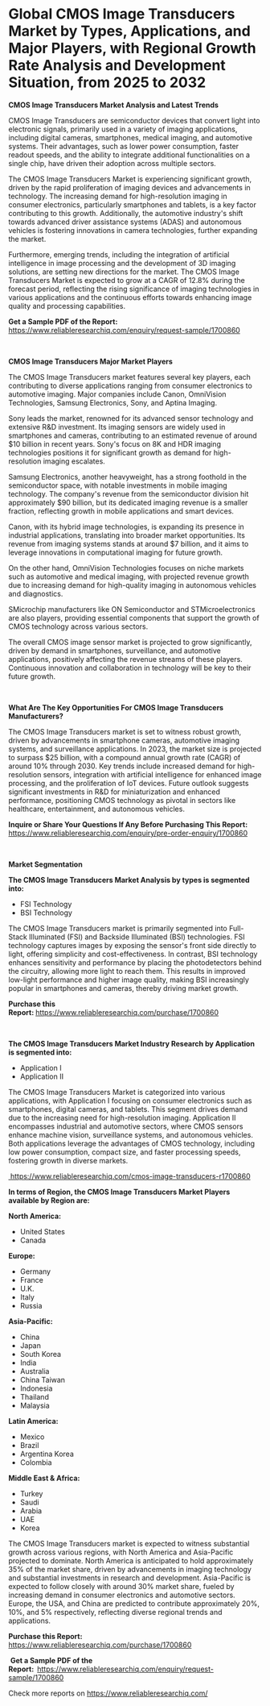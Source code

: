 <p><h1>Global CMOS Image Transducers Market by Types, Applications, and Major Players, with Regional Growth Rate Analysis and Development Situation, from 2025 to 2032</h1></p><p><strong>CMOS Image Transducers Market Analysis and Latest Trends</strong></p>
<p><p>CMOS Image Transducers are semiconductor devices that convert light into electronic signals, primarily used in a variety of imaging applications, including digital cameras, smartphones, medical imaging, and automotive systems. Their advantages, such as lower power consumption, faster readout speeds, and the ability to integrate additional functionalities on a single chip, have driven their adoption across multiple sectors.</p><p>The CMOS Image Transducers Market is experiencing significant growth, driven by the rapid proliferation of imaging devices and advancements in technology. The increasing demand for high-resolution imaging in consumer electronics, particularly smartphones and tablets, is a key factor contributing to this growth. Additionally, the automotive industry's shift towards advanced driver assistance systems (ADAS) and autonomous vehicles is fostering innovations in camera technologies, further expanding the market.</p><p>Furthermore, emerging trends, including the integration of artificial intelligence in image processing and the development of 3D imaging solutions, are setting new directions for the market. The CMOS Image Transducers Market is expected to grow at a CAGR of 12.8% during the forecast period, reflecting the rising significance of imaging technologies in various applications and the continuous efforts towards enhancing image quality and processing capabilities.</p></p>
<p><strong>Get a Sample PDF of the Report:&nbsp;</strong> <a href="https://www.reliableresearchiq.com/enquiry/request-sample/1700860?utm_campaign=3071&utm_medium=2&utm_source=Github&utm_content=ia&utm_term=27032025&utm_id=cmos-image-transducers">https://www.reliableresearchiq.com/enquiry/request-sample/1700860</a></p>
<p>&nbsp;</p>
<p><strong>CMOS Image Transducers Major Market Players</strong></p>
<p><p>The CMOS Image Transducers market features several key players, each contributing to diverse applications ranging from consumer electronics to automotive imaging. Major companies include Canon, OmniVision Technologies, Samsung Electronics, Sony, and Aptina Imaging. </p><p>Sony leads the market, renowned for its advanced sensor technology and extensive R&D investment. Its imaging sensors are widely used in smartphones and cameras, contributing to an estimated revenue of around $10 billion in recent years. Sony's focus on 8K and HDR imaging technologies positions it for significant growth as demand for high-resolution imaging escalates.</p><p>Samsung Electronics, another heavyweight, has a strong foothold in the semiconductor space, with notable investments in mobile imaging technology. The company's revenue from the semiconductor division hit approximately $90 billion, but its dedicated imaging revenue is a smaller fraction, reflecting growth in mobile applications and smart devices.</p><p>Canon, with its hybrid image technologies, is expanding its presence in industrial applications, translating into broader market opportunities. Its revenue from imaging systems stands at around $7 billion, and it aims to leverage innovations in computational imaging for future growth.</p><p>On the other hand, OmniVision Technologies focuses on niche markets such as automotive and medical imaging, with projected revenue growth due to increasing demand for high-quality imaging in autonomous vehicles and diagnostics. </p><p>SMicrochip manufacturers like ON Semiconductor and STMicroelectronics are also players, providing essential components that support the growth of CMOS technology across various sectors. </p><p>The overall CMOS image sensor market is projected to grow significantly, driven by demand in smartphones, surveillance, and automotive applications, positively affecting the revenue streams of these players. Continuous innovation and collaboration in technology will be key to their future growth.</p></p>
<p>&nbsp;</p>
<p><strong>What Are The Key Opportunities For CMOS Image Transducers Manufacturers?</strong></p>
<p><p>The CMOS Image Transducers market is set to witness robust growth, driven by advancements in smartphone cameras, automotive imaging systems, and surveillance applications. In 2023, the market size is projected to surpass $25 billion, with a compound annual growth rate (CAGR) of around 10% through 2030. Key trends include increased demand for high-resolution sensors, integration with artificial intelligence for enhanced image processing, and the proliferation of IoT devices. Future outlook suggests significant investments in R&D for miniaturization and enhanced performance, positioning CMOS technology as pivotal in sectors like healthcare, entertainment, and autonomous vehicles.</p></p>
<p><strong>Inquire or Share Your Questions If Any Before Purchasing This Report:</strong> <a href="https://www.reliableresearchiq.com/enquiry/pre-order-enquiry/1700860?utm_campaign=3071&utm_medium=2&utm_source=Github&utm_content=ia&utm_term=27032025&utm_id=cmos-image-transducers">https://www.reliableresearchiq.com/enquiry/pre-order-enquiry/1700860</a></p>
<p>&nbsp;</p>
<p><strong>Market Segmentation</strong></p>
<p><strong>The CMOS Image Transducers Market Analysis by types is segmented into:</strong></p>
<p><ul><li>FSI Technology</li><li>BSI Technology</li></ul></p>
<p><p>The CMOS Image Transducers market is primarily segmented into Full-Stack Illuminated (FSI) and Backside Illuminated (BSI) technologies. FSI technology captures images by exposing the sensor's front side directly to light, offering simplicity and cost-effectiveness. In contrast, BSI technology enhances sensitivity and performance by placing the photodetectors behind the circuitry, allowing more light to reach them. This results in improved low-light performance and higher image quality, making BSI increasingly popular in smartphones and cameras, thereby driving market growth.</p></p>
<p><strong>Purchase this Report:&nbsp;</strong><a href="https://www.reliableresearchiq.com/purchase/1700860?utm_campaign=3071&utm_medium=2&utm_source=Github&utm_content=ia&utm_term=27032025&utm_id=cmos-image-transducers">https://www.reliableresearchiq.com/purchase/1700860</a></p>
<p>&nbsp;</p>
<p><strong>The CMOS Image Transducers Market Industry Research by Application is segmented into:</strong></p>
<p><ul><li>Application I</li><li>Application II</li></ul></p>
<p><p>The CMOS Image Transducers Market is categorized into various applications, with Application I focusing on consumer electronics such as smartphones, digital cameras, and tablets. This segment drives demand due to the increasing need for high-resolution imaging. Application II encompasses industrial and automotive sectors, where CMOS sensors enhance machine vision, surveillance systems, and autonomous vehicles. Both applications leverage the advantages of CMOS technology, including low power consumption, compact size, and faster processing speeds, fostering growth in diverse markets.</p></p>
<p><a href="https://www.reliableresearchiq.com/cmos-image-transducers-r1700860?utm_campaign=3071&utm_medium=2&utm_source=Github&utm_content=ia&utm_term=27032025&utm_id=cmos-image-transducers">&nbsp;https://www.reliableresearchiq.com/cmos-image-transducers-r1700860</a></p>
<p><strong>In terms of Region, the CMOS Image Transducers Market Players available by Region are:</strong></p>
<p>
    <p> <strong> North America: </strong>
        <ul>
            <li>United States</li>
            <li>Canada</li>
        </ul>
        </p> 
    <p> <strong> Europe: </strong>
        <ul>
            <li>Germany</li>
            <li>France</li>
            <li>U.K.</li>
            <li>Italy</li>
            <li>Russia</li>
        </ul>
        </p> 
    <p> <strong> Asia-Pacific: </strong>
        <ul>
            <li>China</li>
            <li>Japan</li>
            <li>South Korea</li>
            <li>India</li>
            <li>Australia</li>
            <li>China Taiwan</li>
            <li>Indonesia</li>
            <li>Thailand</li>
            <li>Malaysia</li>
        </ul>
        </p> 
    <p> <strong> Latin America: </strong>
        <ul>
            <li>Mexico</li>
            <li>Brazil</li>
            <li>Argentina Korea</li>
            <li>Colombia</li>
        </ul>
        </p> 
    <p> <strong> Middle East & Africa: </strong>
        <ul>
            <li>Turkey</li>
            <li>Saudi</li>
            <li>Arabia</li>
            <li>UAE</li>
            <li>Korea</li>
        </ul>
    </p>
    </p>
<p><p>The CMOS Image Transducers market is expected to witness substantial growth across various regions, with North America and Asia-Pacific projected to dominate. North America is anticipated to hold approximately 35% of the market share, driven by advancements in imaging technology and substantial investments in research and development. Asia-Pacific is expected to follow closely with around 30% market share, fueled by increasing demand in consumer electronics and automotive sectors. Europe, the USA, and China are predicted to contribute approximately 20%, 10%, and 5% respectively, reflecting diverse regional trends and applications.</p></p>
<p><strong>Purchase this Report: </strong><a href="https://www.reliableresearchiq.com/purchase/1700860?utm_campaign=3071&utm_medium=2&utm_source=Github&utm_content=ia&utm_term=27032025&utm_id=cmos-image-transducers">https://www.reliableresearchiq.com/purchase/1700860</a></p>
<p>&nbsp;<strong>Get a Sample PDF of the Report:&nbsp;&nbsp;</strong><a href="https://www.reliableresearchiq.com/enquiry/request-sample/1700860?utm_campaign=3071&utm_medium=2&utm_source=Github&utm_content=ia&utm_term=27032025&utm_id=cmos-image-transducers">https://www.reliableresearchiq.com/enquiry/request-sample/1700860</a></p>
<p><strong></strong></p>
<p>Check more reports on <a href="https://www.reliableresearchiq.com/?utm_campaign=3071&utm_medium=2&utm_source=Github&utm_content=ia&utm_term=27032025&utm_id=cmos-image-transducers">https://www.reliableresearchiq.com/</a></p>